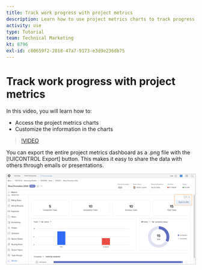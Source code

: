 ```yaml
---
title: Track work progress with project metrics
description: Learn how to use project metrics charts to track progress on project work in [!DNL Adobe Workfront].
activity: use
type: Tutorial
team: Technical Marketing
kt: 8796
exl-id: c80659f2-2818-47a7-9173-e3d9e236db75
---
```

# Track work progress with project metrics

In this video, you will learn how to:

* Access the project metrics charts
* Customize the information in the charts

>[!VIDEO](https://video.tv.adobe.com/v/336667/?quality=12)

You can export the entire project metrics dashboard as a .png file with the [!UICONTROL Export] button. This makes it easy to share the data with others through emails or presentations.

![Exported project metrics page](assets/planner-fund-metrics-export.png)

<!---
Overview of project metrics
--->
